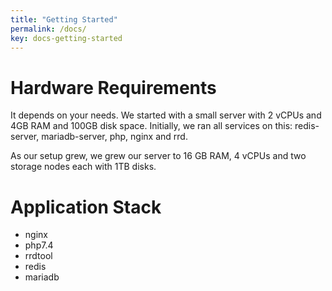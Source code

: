 ```yaml
---
title: "Getting Started"
permalink: /docs/
key: docs-getting-started
---
```


# Hardware Requirements

It depends on your needs. We started with a small server with 2 vCPUs and 4GB RAM and 100GB disk space. Initially, we ran all services on this: redis-server, mariadb-server, php, nginx and rrd.

As our setup grew, we grew our server to 16 GB RAM, 4 vCPUs and two storage nodes each with 1TB disks.

# Application Stack

- nginx
- php7.4
- rrdtool
- redis
- mariadb